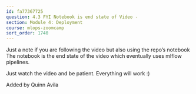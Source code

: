 ```yaml
---
id: fa77367725
question: 4.3 FYI Notebook is end state of Video -
section: Module 4: Deployment
course: mlops-zoomcamp
sort_order: 1740
---
```


Just a note if you are following the video but also using the repo’s notebook The notebook is the end state of the video which eventually uses mlflow pipelines.

Just watch the video and be patient. Everything will work :)

Added by Quinn Avila

